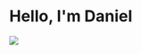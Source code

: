# Hello, I'm Daniel

![](https://i.pinimg.com/originals/4a/70/5e/4a705e028bb9f5d50995e68c791fb10a.gif)
